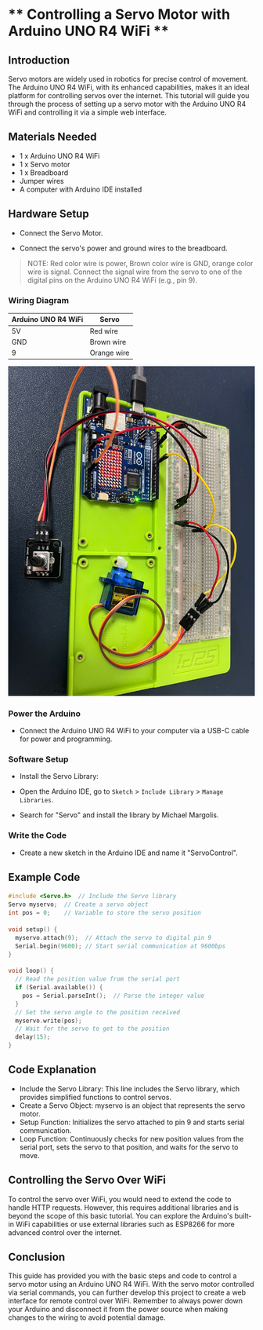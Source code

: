 # ** Controlling a Servo Motor with Arduino UNO R4 WiFi ** 

## Introduction

Servo motors are widely used in robotics for precise control of movement. The Arduino UNO R4 WiFi, with its enhanced capabilities, makes it an ideal platform for controlling servos over the internet. This tutorial will guide you through the process of setting up a servo motor with the Arduino UNO R4 WiFi and controlling it via a simple web interface.

## Materials Needed

* 1 x Arduino UNO R4 WiFi
* 1 x Servo motor
* 1 x Breadboard
* Jumper wires
* A computer with Arduino IDE installed

## Hardware Setup

* Connect the Servo Motor.

* Connect the servo's power and ground wires to the breadboard.

> NOTE: Red color wire is power, Brown color wire is GND, orange color wire is signal. 
>       Connect the signal wire from the servo to one of the digital pins on the Arduino UNO R4 WiFi (e.g., pin 9).

### Wiring Diagram 

| Arduino UNO R4 WiFi | 	Servo |
| --- | --- | 
|5V |	Red wire | 
|GND| 	Brown wire | 
|9	| Orange wire | 

![wiring_diagram](../../imgs/servo.jpg)

### Power the Arduino

* Connect the Arduino UNO R4 WiFi to your computer via a USB-C cable for power and programming.

### Software Setup
* Install the Servo Library:

* Open the Arduino IDE, go to `Sketch` > `Include Library` > `Manage Libraries`.

* Search for "Servo" and install the library by Michael Margolis.

### Write the Code

* Create a new sketch in the Arduino IDE and name it "ServoControl".


## Example Code

```cpp
#include <Servo.h>  // Include the Servo library
Servo myservo;  // Create a servo object
int pos = 0;    // Variable to store the servo position

void setup() {
  myservo.attach(9);  // Attach the servo to digital pin 9
  Serial.begin(9600); // Start serial communication at 9600bps
}

void loop() {
  // Read the position value from the serial port
  if (Serial.available()) {
    pos = Serial.parseInt();  // Parse the integer value
  }
  // Set the servo angle to the position received
  myservo.write(pos);
  // Wait for the servo to get to the position
  delay(15); 
}
```

## Code Explanation
* Include the Servo Library: This line includes the Servo library, which provides simplified functions to control servos.
* Create a Servo Object: myservo is an object that represents the servo motor.
* Setup Function: Initializes the servo attached to pin 9 and starts serial communication.
* Loop Function: Continuously checks for new position values from the serial port, sets the servo to that position, and waits for the servo to move.

## Controlling the Servo Over WiFi

To control the servo over WiFi, you would need to extend the code to handle HTTP requests. 
However, this requires additional libraries and is beyond the scope of this basic tutorial. 
You can explore the Arduino's built-in WiFi capabilities or use external libraries such as ESP8266 for more advanced control over the internet.

## Conclusion
This guide has provided you with the basic steps and code to control a servo motor using an Arduino UNO R4 WiFi. With the servo motor controlled via serial commands, you can further develop this project to create a web interface for remote control over WiFi.
Remember to always power down your Arduino and disconnect it from the power source when making changes to the wiring to avoid potential damage.


